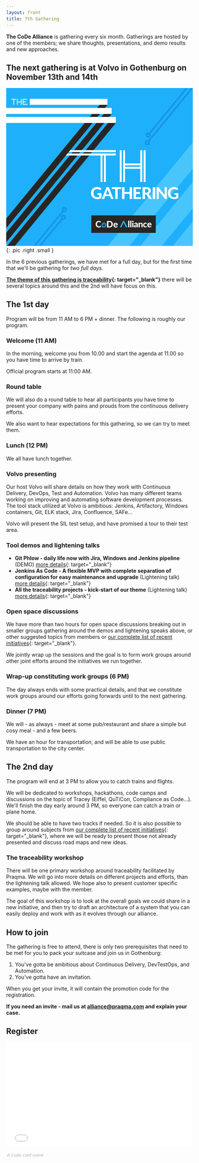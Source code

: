 ```yaml
---
layout: front
title: 7th Gathering
---
```


**The CoDe Alliance** is gathering every six month. Gatherings are hosted by one of the members; we share thoughts, presentations, and demo results and new approaches.

## The next gathering is at Volvo in Gothenburg on November 13th and 14th

![Alliance Chat](/images/7th-gathering-v3.jpg){: .pic .right .small }

In the 6 previous gatherings, we have met for a full day, but for the first time that we'll be gathering for _two full days_.

**[The theme of this gathering is traceability]({{site.url}}/initiatives/#traceabilitytheme){: target="\_blank"}** there will be several topics around this and the 2nd will have focus on this.

## The 1st day

 Program will be from 11 AM to 6 PM + dinner. The following is roughly our program.

### Welcome (11 AM)

In the morning, welcome you from 10.00 and start the agenda at 11.00 so you have time to arrive by train.

Official program starts at 11:00 AM.

### Round table

We will also do a round table to hear all participants you have time to present your company with pains and prouds from the continuous delivery efforts.

We also want to hear expectations for this gathering, so we can try to meet them.

### Lunch (12 PM)

We all have lunch together.

### Volvo presenting

Our host Volvo will share details on how they work with Continuous Delivery, DevOps, Test and Automation. Volvo has many different teams working on improving and automating software development processes. The tool stack utilized at Volvo is ambitious: Jenkins, Artifactory, Windows containers, Git, ELK stack, Jira, Confluence, SAFe...

Volvo will present the SIL test setup, and have promised a tour to their test area.

### Tool demos and lightening talks

* **Git Phlow - daily life now with Jira, Windows and Jenkins pipeline** (DEMO) [more details]({{site.url}}/initiatives/#gitphlow){: target="\_blank"}
* **Jenkins As Code - A flexible MVP with complete separation of configuration for easy maintenance and upgrade** (Lightening talk) [more details]({{site.url}}/initiatives/#jac){: target="\_blank"}
* **All the traceability projects - kick-start of our theme** (Lightening talk) [more details]({{site.url}}/initiatives/#traceability){: target="\_blank"}

### Open space discussions

We have more than two hours for open space discussions breaking out in smaller groups gathering around the demos and lightening speaks above, or other suggested topics from members or  [our complete list of recent initiatives]({{site.url}}/initiatives/){: target="\_blank"}.

We jointly wrap up the sessions and the goal is to form work groups around other joint efforts around the initiatives we run together.

### Wrap-up constituting work groups (6 PM)

The day always ends with some practical details, and that we constitute work groups around our efforts going forwards until to the next gathering.

### Dinner (7 PM)

We will - as always - meet at some pub/restaurant and share a simple but cosy meal - and a few beers.

We have an hour for transportation, and will be able to use public transportation to the city center.

## The 2nd day

The program will end at 3 PM to allow you to catch trains and flights.

We will be dedicated to workshops, hackathons, code camps and discussions on the topic of Tracey (Eiffel, QuTiCon, Compliance as Code…). We'll finish the day early around 3 PM, so everyone can catch a train or plane home.

We should be able to have two tracks if needed. So it is also possible to group around subjects from [our complete list of recent initiatives]({{site.url}}/initiatives/){: target="\_blank"}, where we will be ready to present those not already presented and discuss road maps and new ideas.

### The traceability workshop

There will be one primary workshop around traceability facilitated by Praqma. We will go into more details on different projects and efforts, than the lightening talk allowed.
We hope also to present customer specific examples, maybe with the member.

The goal of this workshop is to look at the overall goals we could share in a new initiative, and then try to draft an architecture of a system that you can easily deploy and work with as it evolves through our alliance.


## How to join

The gathering is free to attend, there is only two prerequisites that need to be met for you to pack your suitcase and join us in Gothenburg:

1. You've gotta be ambitious about Continuous Delivery, DevTestOps, and Automation.
2. You've gotta have an invitation.

When you get your invite, it will contain the promotion code for the registration.

**If you need an invite - mail us at [alliance@praqma.com](mailto:alliance@praqma.com) and explain your case.**

## Register

<div style="width:100%; text-align:left;"><iframe src="//eventbrite.co.uk/tickets-external?eid=37122456266&ref=etckt" frameborder="0" height="280" width="100%" vspace="0" hspace="0" marginheight="5" marginwidth="5" scrolling="auto" allowtransparency="true"></iframe><div style="font-family: 'Lato', Helvetica, Arial; font-size:12px; padding:10px 0 5px; margin:2px; width:100%; text-align:left;" ><a class="powered-by-eb" style="color: #ADB0B6; text-decoration: none;" target="_blank" href="http://www.code-conf.com/code-alliance-seven/">A Code-conf event</a></div></div>
